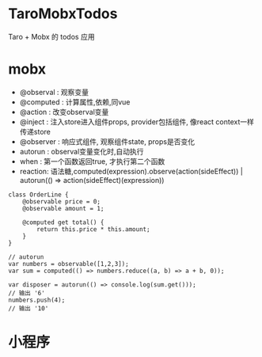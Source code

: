 # TaroMobxTodos
Taro + Mobx 的 todos 应用

# mobx
- @observal : 观察变量
- @computed : 计算属性,依赖,同vue
- @action : 改变observal变量
- @inject : 注入store进入组件props, provider包括组件, 像react context一样传递store
- @observer : 响应式组件, 观察组件state, props是否变化
- autorun : observal变量变化时,自动执行
- when : 第一个函数返回true, 才执行第二个函数
- reaction: 语法糖,computed(expression).observe(action(sideEffect)) | autorun(() => action(sideEffect)(expression))
```
class OrderLine {
    @observable price = 0;
    @observable amount = 1;

    @computed get total() {
        return this.price * this.amount;
    }
}

// autorun
var numbers = observable([1,2,3]);
var sum = computed(() => numbers.reduce((a, b) => a + b, 0));

var disposer = autorun(() => console.log(sum.get()));
// 输出 '6'
numbers.push(4);
// 输出 '10'
```
# 小程序
